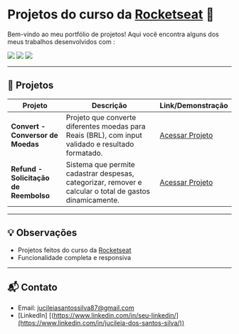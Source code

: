 # Projetos do curso da [Rocketseat](https://www.rocketseat.com.br/) 🚀

Bem-vindo ao meu portfólio de projetos! Aqui você encontra alguns dos meus trabalhos desenvolvidos com :
<p>
    <img class="badge" src="https://img.shields.io/badge/HTML5-E34F26?style=for-the-badge&logo=html5&logoColor=white">
    <img class="badge" src="https://img.shields.io/badge/CSS3-1572B6?style=for-the-badge&logo=css3&logoColor=white">
    <img class="badge" src="https://img.shields.io/badge/JavaScript-F7DF1E?style=for-the-badge&logo=javascript&logoColor=black">
  </p>

---

## 🌟 Projetos

| Projeto | Descrição | Link/Demonstração |
|---------|-----------|------------------|
| **Convert - Conversor de Moedas** | Projeto que converte diferentes moedas para Reais (BRL), com input validado e resultado formatado. | <a href="https://projeto-convert-delta.vercel.app/" target="_blank">Acessar Projeto</a> |
| **Refund - Solicitação de Reembolso** | Sistema que permite cadastrar despesas, categorizar, remover e calcular o total de gastos dinamicamente. | <a href="https://projeto-refund-sepia.vercel.app/" target="_blank">Acessar Projeto</a> |

---


## 💡 Observações

- Projetos feitos do curso da [Rocketseat](https://www.rocketseat.com.br/)  
- Funcionalidade completa e responsiva  

---

## 📬 Contato
 - Email: jucileiasantossilva87@gmail.com 
- [LinkedIn] [(https://www.linkedin.com/in/seu-linkedin/](https://www.linkedin.com/in/jucileia-dos-santos-silva/))  

